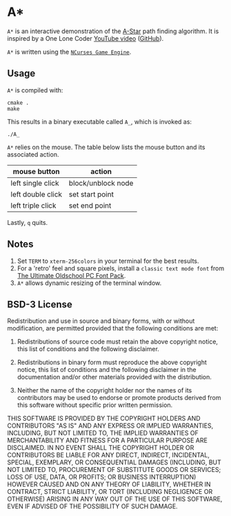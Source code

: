 # A*

`A*` is an interactive demonstration of the [A-Star](https://en.wikipedia.org/wiki/A*_search_algorithm) path finding algorithm. It is inspired by a One Lone Coder [YouTube video](https://youtu.be/icZj67PTFhc) ([GitHub](https://github.com/OneLoneCoder/videos/blob/master/OneLoneCoder_PathFinding_AStar.cpp)).

`A*` is written using the [`NCurses Game Engine`](../README.md).

## Usage

`A*` is compiled with:

```shell
cmake .
make
```

This results in a binary executable called `A_`, which is invoked as:

```shell
./A_
```

`A*` relies on the mouse. The table below lists the mouse button and its associated action.

|mouse button|action|
------|------
|left single click|block/unblock node|
|left double click|set start point|
|left triple click|set end point|

Lastly, `q` quits.

## Notes

1. Set `TERM` to `xterm-256colors` in your terminal for the best results.
2. For a 'retro' feel and square pixels, install a `classic text mode font` from [The Ultimate Oldschool PC Font Pack](https://int10h.org/oldschool-pc-fonts/).
3. `A*` allows dynamic resizing of the terminal window.

## BSD-3 License

Redistribution and use in source and binary forms, with or without modification, are permitted provided that the following conditions are met:

1. Redistributions of source code must retain the above copyright notice, this list of conditions and the following disclaimer.

2. Redistributions in binary form must reproduce the above copyright notice, this list of conditions and the following disclaimer in the documentation and/or other materials provided with the distribution.

3. Neither the name of the copyright holder nor the names of its contributors may be used to endorse or promote products derived from this software without specific prior written permission.

THIS SOFTWARE IS PROVIDED BY THE COPYRIGHT HOLDERS AND CONTRIBUTORS "AS IS" AND ANY EXPRESS OR IMPLIED WARRANTIES, INCLUDING, BUT NOT LIMITED TO, THE IMPLIED WARRANTIES OF MERCHANTABILITY AND FITNESS FOR A PARTICULAR PURPOSE ARE DISCLAIMED. IN NO EVENT SHALL THE COPYRIGHT HOLDER OR CONTRIBUTORS BE LIABLE FOR ANY DIRECT, INDIRECT, INCIDENTAL, SPECIAL, EXEMPLARY, OR CONSEQUENTIAL DAMAGES (INCLUDING, BUT NOT LIMITED TO, PROCUREMENT OF SUBSTITUTE GOODS OR SERVICES; LOSS OF USE, DATA, OR PROFITS; OR BUSINESS INTERRUPTION) HOWEVER CAUSED AND ON ANY THEORY OF LIABILITY, WHETHER IN CONTRACT, STRICT LIABILITY, OR TORT (INCLUDING NEGLIGENCE OR OTHERWISE) ARISING IN ANY WAY OUT OF THE USE OF THIS SOFTWARE, EVEN IF ADVISED OF THE POSSIBILITY OF SUCH DAMAGE.
